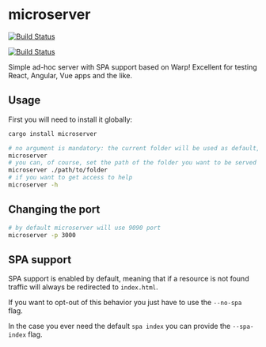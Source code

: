 # microserver

[![Build Status](https://travis-ci.org/robertohuertasm/microserver.svg?branch=master)](https://travis-ci.org/robertohuertasm/microserver)

[![Build Status](https://dev.azure.com/robertohuertasm/github-oss/_apis/build/status/robertohuertasm.microserver)](https://dev.azure.com/robertohuertasm/github-oss/_build/latest?definitionId=2)

Simple ad-hoc server with SPA support based on Warp! Excellent for testing React, Angular, Vue apps and the like.

## Usage

First you will need to install it globally:

```sh
cargo install microserver
```

```sh
# no argument is mandatory: the current folder will be used as default, served in the port 9090
microserver
# you can, of course, set the path of the folder you want to be served
microserver ./path/to/folder
# if you want to get access to help
microserver -h
```

## Changing the port

```sh
# by default microserver will use 9090 port
microserver -p 3000
```

## SPA support

SPA support is enabled by default, meaning that if a resource is not found traffic will always be redirected to `index.html`.

If you want to opt-out of this behavior you just have to use the `--no-spa` flag.

In the case you ever need the default `spa index` you can provide the `--spa-index` flag.
